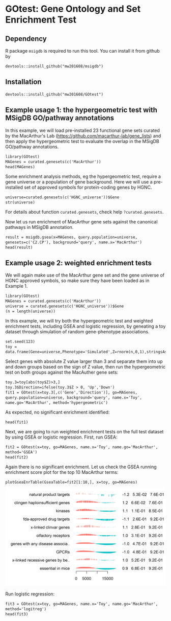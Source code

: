 # GOtest: Gene Ontology and Set Enrichment Test

## Dependency
R package `msigdb` is required to run this tool. You can install it from github by
```
devtools::install_github("mw201608/msigdb")
```

## Installation
```
devtools::install_github("mw201608/GOtest")
```

## Example usage 1: the hypergeometric test with MSigDB GO/pathway annotations

In this example, we will load pre-installed 23 functional gene sets curated by the MacArthur's Lab (https://github.com/macarthur-lab/gene_lists) and then apply the hypergeometric test to evaluate the overlap in the MSigDB GO/pathway annotations. 
```
library(GOtest)
MAGenes = curated.genesets(c('MacArthur'))
head(MAGenes)
```
Some enrichment analysis methods, eg the hypergeometric test, require a gene universe or a population of gene background. Here we will use a pre-installed set of approved symbols for protein-coding genes by HGNC.
```
universe=curated.genesets(c('HGNC_universe'))$Gene
str(universe)
```
For details about function `curated.genesets`, check help `?curated.genesets`.

Now let us run enrichment of MacArthur gene sets against the canonical pathways in MSigDB annotation.

```
result = msigdb.gsea(x=MAGenes, query.population=universe, genesets=c('C2.CP'), background='query', name.x='MacArthur')
head(result)
```

## Example usage 2: weighted enrichment tests

We will again make use of the MacArthur gene set and the gene universe of HGNC approved symbols, so make sure they have been loaded as in Example 1.
```
library(GOtest)
MAGenes = curated.genesets(c('MacArthur'))
universe = curated.genesets(c('HGNC_universe'))$Gene
(n = length(universe))
```

In this example, we will try both the hypergeometric test and weighted enrichment tests, including GSEA and logistic regression, by geneating a toy dataset through simulation of random gene-phenotype associations. 
```
set.seed(123)
toy = data.frame(Gene=universe,Phenotype='Simulated',Z=rnorm(n,0,1),stringsAsFactors=FALSE)
```

Select genes with absolute Z value larger than 3 and separate them into up and down groups based on the sign of Z value, then run the hypergeometric test on both groups against the MacAuther gene sets:
```
toy.3=toy[abs(toy$Z)>3,]
toy.3$Direction=ifelse(toy.3$Z > 0, 'Up','Down')
fit1 = GOtest(x=toy.3[,c('Gene','Direction')], go=MAGenes, query.population=universe, background='query', name.x='Toy', name.go='MacArthur', method='hypergeometric')
```
As expected, no significant enrichment identified:
```
head(fit1)
```

Next, we are going to run weighted enrichment tests on the full test dataset by using GSEA or logistic regression. First, run GSEA:
```
fit2 = GOtest(x=toy, go=MAGenes, name.x='Toy', name.go='MacArthur', method='GSEA')
head(fit2)
```
Again there is no significant enrichment. Let us check the GSEA running enrichment score plot for the top 10 MacArthur terms:
```
plotGseaEnrTable(GseaTable=fit2[1:10,], x=toy, go=MAGenes)
```
![GSEA running enrichment score example](gsea.res.png)

Run logistic regression:
```
fit3 = GOtest(x=toy, go=MAGenes, name.x='Toy', name.go='MacArthur', method='logitreg')
head(fit3)
```
